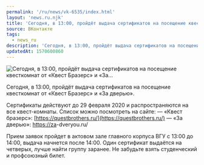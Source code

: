 ```yaml
---
permalink: '/ru/news/vk-6535/index.html'
layout: 'news.ru.njk'
title: 'Сегодня, в 13:00, пройдёт выдача сертификатов на посещение квесткомнат от «Квест Бразерс» и «За…'
source: ВКонтакте
tags:
  - news_ru
description: 'Сегодня, в 13:00, пройдёт выдача сертификатов на посещение квесткомнат от «Квест Бразерс» и «За…'
updatedAt: 1570600860
---
```

![Сегодня, в 13:00, пройдёт выдача сертификатов на посещение квесткомнат от «Квест Бразерс» и «За…](https://sun9-31.userapi.com/impf/c850528/v850528172/1dc331/RYa93xGvmpI.jpg?size=1024x658&quality=96&proxy=1&sign=4f791594d9835ae6a9a889f8b5eb8b92&c_uniq_tag=l0YSpB9aXbzc3LP0ztWKJh12PrgyFbkhZ22Kfi0YNjs&type=album)

Сегодня, в 13:00, пройдёт выдача сертификатов на посещение квесткомнат от «Квест Бразерс» и «За дверью».

Сертификаты действуют до 29 февраля 2020 и распространяются на все квест-комнаты. Список можно посмотреть на сайте:
— «Квест бразерс»: [https://questbrothers.ru/](https://questbrothers.ru/)
— «За дверью»: [https://za](https://za)-dveryou.ru/

Прием заявок пройдет в актовом зале главного корпуса ВГУ с 13:00 до 14:00, выдача начнется после 14:00. Один сертификат выдаётся на четверых, лучше найти группу заранее. Не забудьте взять студенческий и профсоюзный билет.
